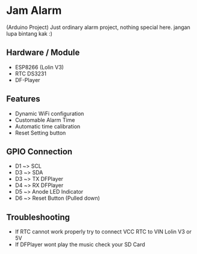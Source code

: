 # Jam Alarm
(Arduino Project) Just ordinary alarm project, nothing special here. jangan lupa bintang kak :)

## Hardware / Module
<ul>
  <li>ESP8266 (Lolin V3)</li>
  <li>RTC DS3231</li>
  <li>DF-Player</li>
</ul>

## Features
<ul>
  <li>Dynamic WiFi configuration</li>
  <li>Customable Alarm Time</li>
  <li>Automatic time calibration</li>
  <li>Reset Setting button</li>
</ul>

## GPIO Connection
<ul>
  <li>D1 ~> SCL</li>
  <li>D3 ~> SDA</li>
  <li>D3 ~> TX DFPlayer</li>
  <li>D4 ~> RX DFPlayer</li>
  <li>D5 ~> Anode LED Indicator</li>
  <li>D6 ~> Reset Button (Pulled down)</li>
</ul>

## Troubleshooting
<ul>
  <li>If RTC cannot work properly try to connect VCC RTC to VIN Lolin V3 or 5V</li>
  <li>If DFPlayer wont play the music check your SD Card</li>
</ul>
